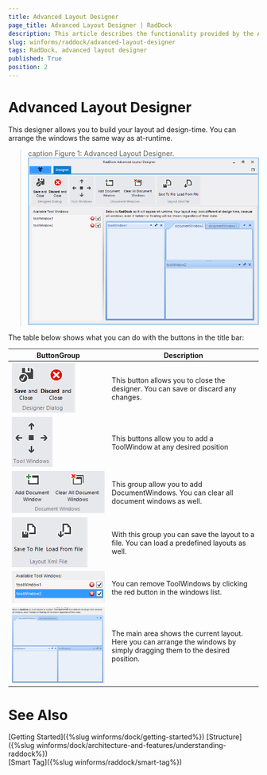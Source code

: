 ```yaml
---
title: Advanced Layout Designer
page_title: Advanced Layout Designer | RadDock
description: This article describes the functionality provided by the Advanced Layout Designer.
slug: winforms/raddock/advanced-layout-designer
tags: RadDock, advanced layout designer 
published: True
position: 2
---
```


# Advanced Layout Designer

This designer allows you to build your layout ad design-time. You can arrange the windows the same way as at-runtime.

>caption Figure 1: Advanced Layout Designer.
![raddock-advanced-layout-designer001](images/raddock-advanced-layout-designer001.png)  


The table below shows what you can do with the buttons in the title bar:

| ButtonGroup | Description |
| ---- | ---- |
|![raddock-advanced-layout-designer002](images/raddock-advanced-layout-designer002.png)| This button allows you to close the designer. You can save or discard any changes.|
|![raddock-advanced-layout-designer003](images/raddock-advanced-layout-designer003.png)| This buttons allow you to add a ToolWindow at any desired position|
|![raddock-advanced-layout-designer004](images/raddock-advanced-layout-designer004.png)| This group allow you to add DocumentWindows. You can clear all document windows as well.|
|![raddock-advanced-layout-designer005](images/raddock-advanced-layout-designer005.png) | With this group you can save the layout to a file. You can load a predefined layouts as well.|
|![raddock-advanced-layout-designer006](images/raddock-advanced-layout-designer006.png)| You can remove ToolWindows by clicking the red button in the windows list.|
|![raddock-advanced-layout-designer007](images/raddock-advanced-layout-designer007.png) | The main area shows the current layout. Here you can arrange the windows by simply dragging them to the desired position. | 

# See Also

[Getting Started]({%slug winforms/dock/getting-started%})
[Structure]({%slug winforms/dock/architecture-and-features/understanding-raddock%})     
[Smart Tag]({%slug winforms/raddock/smart-tag%})
